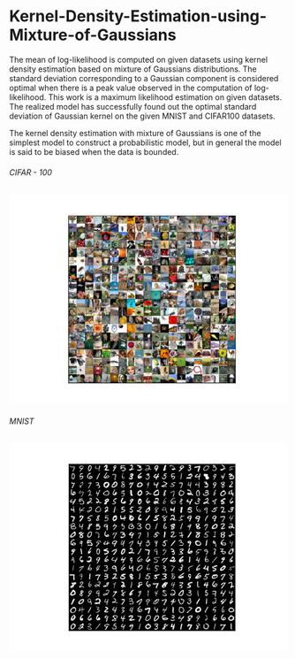# Kernel-Density-Estimation-using-Mixture-of-Gaussians

The mean of log-likelihood is computed on given datasets using kernel density
estimation based on mixture of Gaussians distributions. The standard deviation
corresponding to a Gaussian component is considered optimal when
there is a peak value observed in the computation of log-likelihood. This work
is a maximum likelihood estimation on given datasets. The realized model has
successfully found out the optimal standard deviation of Gaussian kernel on
the given MNIST and CIFAR100 datasets.

The kernel density estimation with mixture of Gaussians is one of the
simplest model to construct a probabilistic model, but in general the model is
said to be biased when the data is bounded.

###### CIFAR - 100
![alt text](https://github.com/Sdhir/Kernel-Density-Estimation-using-Mixture-of-Gaussians/blob/master/cifar.png)
###### MNIST
![alt text](https://github.com/Sdhir/Kernel-Density-Estimation-using-Mixture-of-Gaussians/blob/master/mnist.png)
